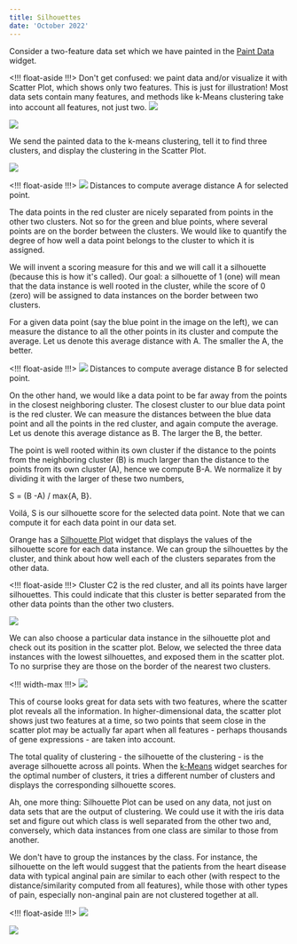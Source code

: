 ```yaml
---
title: Silhouettes
date: 'October 2022'
---
```

Consider a two-feature data set which we have painted in the [Paint Data](https://orangedatamining.com/widget-catalog/data/paintdata/) widget. 

<!!! float-aside !!!>
Don't get confused: we paint data and/or visualize it with Scatter Plot, which shows only two features. This is just for illustration! Most data sets contain many features, and methods like k-Means clustering take into account all features, not just two.
![](paint-and-kmeans.png)

![](paint.png)

We send the painted data to the k-means clustering, tell it to find three clusters, and display the clustering in the Scatter Plot.

![](scatterplot.png)

<!!! float-aside !!!>
![](silhouette-a.png)
Distances to compute average distance A for selected point.

The data points in the red cluster are nicely separated from points in the other two clusters. Not so for the green and blue points, where several points are on the border between the clusters. We would like to quantify the degree of how well a data point belongs to the cluster to which it is assigned.


We will invent a scoring measure for this and we will call it a silhouette (because this is how it's called). Our goal: a silhouette of 1 (one) will mean that the data instance is well rooted in the cluster, while the score of 0 (zero) will be assigned to data instances on the border between two clusters.

For a given data point (say the blue point in the image on the left), we can measure the distance to all the other points in its cluster and compute the average. Let us denote this average distance with A. The smaller the A, the better.

<!!! float-aside !!!>
![](silhouette-b.png)
Distances to compute average distance B for selected point.

On the other hand, we would like a data point to be far away from the points in the closest neighboring cluster. The closest cluster to our blue data point is the red cluster. We can measure the distances between the blue data point and all the points in the red cluster, and again compute the average. Let us denote this average distance as B. The larger the B, the better.


The point is well rooted within its own cluster if the distance to the points from the neighboring cluster (B) is much larger than the distance to the points from its own cluster (A), hence we compute B-A. We normalize it by dividing it with the larger of these two numbers, 

S = (B -A) / max{A, B}. 

Voilá, S is our silhouette score for the selected data point. Note that we can compute it for each data point in our data set.

Orange has a [Silhouette Plot](https://orangedatamining.com/widget-catalog/visualize/silhouetteplot/) widget that displays the values of the silhouette score for each data instance. We can group the silhouettes by the cluster, and think about how well each of the clusters separates from the other data.

<!!! float-aside !!!>
Cluster C2 is the red cluster, and all its points have larger silhouettes. This could indicate that this cluster is better separated from the other data points than the other two clusters.

![](silhouettes-by-clusters.png)


We can also choose a particular data instance in the silhouette plot and check out its position in the scatter plot. Below, we selected the three data instances with the lowest silhouettes, and exposed them in the scatter plot. To no surprise they are those on the border of the nearest two clusters.

<!!! width-max !!!>
![](silhouette-workflow.png)

This of course looks great for data sets with two features, where the scatter plot reveals all the information. In higher-dimensional data, the scatter plot shows just two features at a time, so two points that seem close in the scatter plot may be actually far apart when all features - perhaps thousands of gene expressions - are taken into account. 

The total quality of clustering - the silhouette of the clustering - is the average silhouette across all points. When the [k-Means](https://orangedatamining.com/widget-catalog/unsupervised/k-means/) widget searches for the optimal number of clusters, it tries a different number of clusters and displays the corresponding silhouette scores.

Ah, one more thing: Silhouette Plot can be used on any data, not just on data sets that are the output of clustering. We could use it with the iris data set and figure out which class is well separated from the other two and, conversely, which data instances from one class are similar to those from another.

We don't have to group the instances by the class. For instance, the silhouette on the left would suggest that the patients from the heart disease data with typical anginal pain are similar to each other (with respect to the distance/similarity computed from all features), while those with other types of pain, especially non-anginal pain are not clustered together at all.

<!!! float-aside !!!>
![](silhouette-chest-pain.png)


![](kmeans-silhouette-scores.png)
